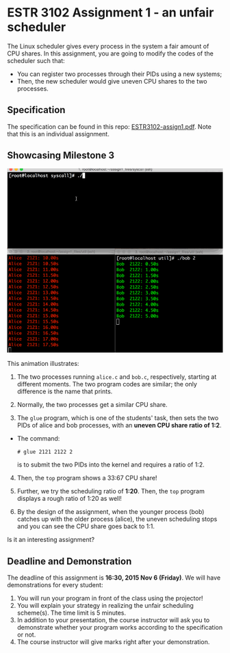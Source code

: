 # ESTR 3102 Assignment 1 - an unfair scheduler


The Linux scheduler gives every process in the system a fair amount of CPU shares. In this assignment, you are going to modify the codes of the scheduler such that:

- You can register two processes through their PIDs using a new systems;
- Then, the new scheduler would give uneven CPU shares to the two processes.

## Specification

The specification can be found in this repo: [ESTR3102-assign1.pdf](ESTR3102-assign1.pdf). Note that this is an individual assignment.


## Showcasing Milestone 3

![gluing process in progress](glue.gif)

This animation illustrates:

1. The two processes running `alice.c` and `bob.c`, respectively, starting at different moments. The two program codes are similar; the only difference is the name that prints.

2. Normally, the two processes get a similar CPU share.

3. The `glue` program, which is one of the students' task, then sets the two PIDs of alice and bob processes, with an **uneven CPU share ratio of 1:2**.

  - The command:
    ```
    # glue 2121 2122 2
    ```
    is to submit the two PIDs into the kernel and requires a ratio of 1:2.

4. Then, the `top` program shows a 33:67 CPU share!

5. Further, we try the scheduling ratio of **1:20**. Then, the `top` program displays a rough ratio of 1:20 as well!

6. By the design of the assignment, when the younger process (bob) catches up with the older process (alice), the uneven scheduling stops and you can see the CPU share goes back to 1:1.

Is it an interesting assignment?

## Deadline and Demonstration

The deadline of this assignment is **16:30, 2015 Nov 6 (Friday)**. We will have demonstrations for every student:

1. You will run your program in front of the class using the projector!
2. You will explain your strategy in realizing the unfair scheduling scheme(s). The time limit is 5 minutes.
3. In addition to your presentation, the course instructor will ask you to demonstrate whether your program works according to the specification or not.
4. The course instructor will give marks right after your demonstration.
